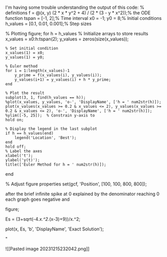 I'm having some trouble understanding the output of this code:
% definitions
f = @(x, y) (2 * x * y^2 + 4) / (2 * (3 - y * x^2));% the ODE function
tspan = [-1, 2];% Time interval
x0 = -1; y0 = 8;% Initial conditions
h_values = [0.1, 0.01, 0.001];% Step sizes

% Plotting
figure;
for h = h_values
    % Initialize arrays to store results
    x_values = x0:h:tspan(2);
    y_values = zeros(size(x_values));
    
    % Set initial condition
    x_values(1) = x0;
    y_values(1) = y0;
    
    % Euler method
    for i = 1:length(x_values)-1
        y_prime = f(x_values(i), y_values(i));
        y_values(i+1) = y_values(i) + h * y_prime;
    end
    
    % Plot the result
    subplot(3, 1, find(h_values == h));
    %plot(x_values, y_values, 'o-', 'DisplayName', ['h = ' num2str(h)]);
    plot(x_values(x_values >= 0.2 & x_values <= 2), y_values(x_values >= 0.2 & x_values <= 2), 'o-', 'DisplayName', ['h = ' num2str(h)]);
    %ylim([-5, 25]);  % Constrain y-axis to
    hold on;
    
    % Display the legend in the last subplot
    if h == h_values(end)
        legend('Location', 'Best');
    end
    hold off;
    % Label the axes
    xlabel('t');
    ylabel('y(t)');
    title(['Euler Method for h = ' num2str(h)]);
end

% Adjust figure properties
set(gcf, 'Position', [100, 100, 800, 800]);

after the brief infinite spike at 0 explained by the denominator reaching 0 each graph goes negative and 

figure;

Es = (3+sqrt(-4.*x.^2.*(x-3)+9))/x.^2;

plot(x, Es, 'b', 'DisplayName', 'Exact Solution');


"

![[Pasted image 20231215232042.png]]